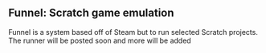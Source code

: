 ## Funnel: Scratch game emulation
Funnel is a system based off of Steam but to run selected Scratch projects. The runner will be posted soon and more will be added
